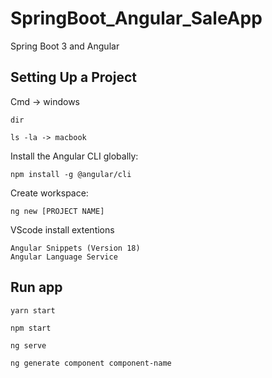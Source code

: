 # SpringBoot_Angular_SaleApp
Spring Boot 3 and Angular 


<h2>Setting Up a Project</h2>

Cmd -> windows

```
dir

ls -la -> macbook
```



Install the Angular CLI globally:
```
npm install -g @angular/cli
```

Create workspace:
```
ng new [PROJECT NAME]

```

VScode install extentions 
```
Angular Snippets (Version 18)
Angular Language Service
```

<h2>Run app</h2>

```
yarn start

npm start

ng serve

ng generate component component-name
```